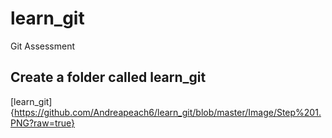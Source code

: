 # learn_git
Git Assessment
## Create a folder called learn_git
[learn_git]{https://github.com/Andreapeach6/learn_git/blob/master/Image/Step%201.PNG?raw=true} 
##
